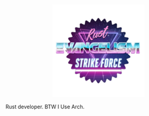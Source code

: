 <p align="center">
  <img width="250" height="250" src="strikeforce.jpg">
</p>

Rust developer. BTW I Use Arch.

